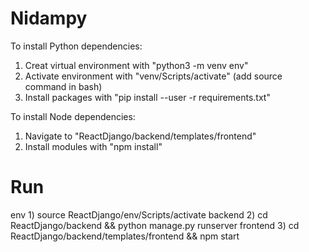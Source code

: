 # Nidampy
To install Python dependencies:
1) Creat virtual environment with "python3 -m venv env"
2) Activate environment with "venv/Scripts/activate" (add source command in bash)
3) Install packages with "pip install --user -r requirements.txt"

To install Node dependencies:
1) Navigate to "ReactDjango/backend/templates/frontend"
2) Install modules with "npm install"

# Run
env 1) source ReactDjango/env/Scripts/activate
backend 2) cd ReactDjango/backend && python manage.py runserver
frontend 3) cd ReactDjango/backend/templates/frontend && npm start